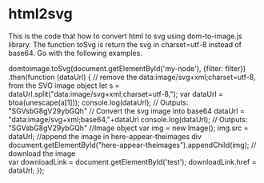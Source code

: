 # html2svg
This is the code that how to convert html to svg using dom-to-image.js library. The function toSvg is return the svg in charset=utf-8 instead of base64.
Go with the following examples.

domtoimage.toSvg(document.getElementById('my-node'), {filter: filter})
    .then(function (dataUrl) {
        // remove the data:image/svg+xml;charset=utf-8, from the SVG image object
        let s = dataUrl.split("data:image/svg+xml;charset=utf-8,");
        var dataUrl = btoa(unescape(a[1]));
        console.log(dataUrl); // Outputs: "SGVsbG8gV29ybGQh"
        // Convert the svg image into base64
        dataUrl = "data:image/svg+xml;base64,"+dataUrl
        console.log(dataUrl); // Outputs: "SGVsbG8gV29ybGQh"
        //Image object
        var img = new Image();
        img.src = dataUrl;
        //append the image in here-appear-theimages div
        document.getElementById("here-appear-theimages").appendChild(img);
        // download the image    
        var downloadLink = document.getElementById('test');
        downloadLink.href = dataUrl;
    });
